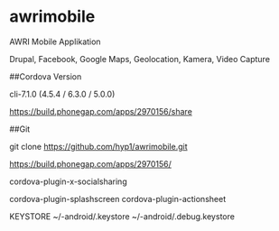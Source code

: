 # awrimobile

AWRI Mobile Applikation

Drupal, Facebook, Google Maps, Geolocation, Kamera, Video Capture

##Cordova Version

cli-7.1.0 (4.5.4 / 6.3.0 / 5.0.0)

https://build.phonegap.com/apps/2970156/share

##Git

git clone https://github.com/hyp1/awrimobile.git


https://build.phonegap.com/apps/2970156/


cordova-plugin-x-socialsharing

cordova-plugin-splashscreen
cordova-plugin-actionsheet


KEYSTORE
~/-android/.keystore
~/-android/.debug.keystore
